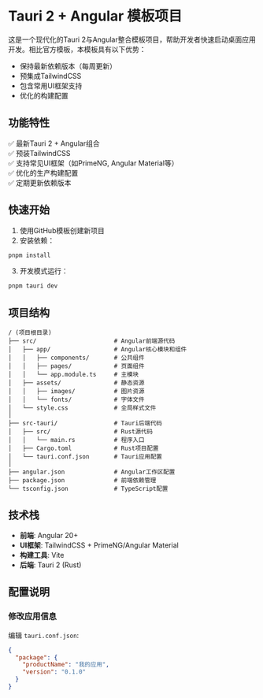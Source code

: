 # Tauri 2 + Angular 模板项目

这是一个现代化的Tauri 2与Angular整合模板项目，帮助开发者快速启动桌面应用开发。相比官方模板，本模板具有以下优势：
- 保持最新依赖版本（每周更新）
- 预集成TailwindCSS
- 包含常用UI框架支持
- 优化的构建配置

## 功能特性
✅ 最新Tauri 2 + Angular组合  
✅ 预装TailwindCSS  
✅ 支持常见UI框架（如PrimeNG, Angular Material等）  
✅ 优化的生产构建配置  
✅ 定期更新依赖版本  

## 快速开始

1. 使用GitHub模板创建新项目
2. 安装依赖：
```bash
pnpm install
```

3. 开发模式运行：
```bash
pnpm tauri dev
```

## 项目结构

```
/ (项目根目录)
├── src/                      # Angular前端源代码
│   ├── app/                  # Angular核心模块和组件
│   │   ├── components/       # 公共组件
│   │   ├── pages/            # 页面组件
│   │   └── app.module.ts     # 主模块
│   ├── assets/               # 静态资源
│   │   ├── images/           # 图片资源
│   │   └── fonts/            # 字体文件
│   └── style.css             # 全局样式文件
│
├── src-tauri/                # Tauri后端代码
│   ├── src/                  # Rust源代码
│   │   └── main.rs           # 程序入口
│   ├── Cargo.toml            # Rust项目配置
│   └── tauri.conf.json       # Tauri应用配置
│
├── angular.json              # Angular工作区配置
├── package.json              # 前端依赖管理
└── tsconfig.json             # TypeScript配置
```



## 技术栈

- **前端**: Angular 20+ 
- **UI框架**: TailwindCSS + PrimeNG/Angular Material
- **构建工具**: Vite
- **后端**: Tauri 2 (Rust)

## 配置说明

### 修改应用信息
编辑 `tauri.conf.json`:
```json
{
  "package": {
    "productName": "我的应用",
    "version": "0.1.0"
  }
}
```